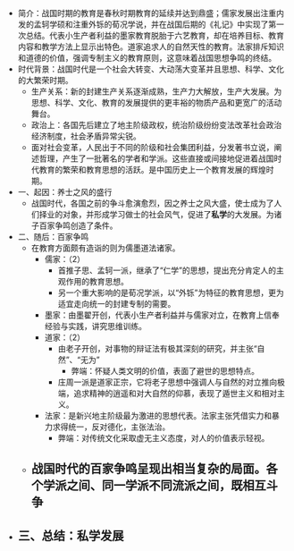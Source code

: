 - 简介：战国时期的教育是春秋时期教育的延续并达到鼎盛；儒家发展出注重内发的孟轲学硕和注重外铄的荀况学说，并在战国后期的《礼记》中实现了第一次总结。代表小生产者利益的墨家教育脱胎于六艺教育，却在培养目标、教育内容和教学方法上显示出特色。道家追求人的自然天性的教育。法家排斥知识和道德的价值，强调专制主义的教育原则，这意味着战国思想争鸣的终结。
- 时代背景：战国时代是一个社会大转变、大动荡大变革并且思想、科学、文化的大繁荣时期。
	- 生产关系：新的封建生产关系逐渐成熟，生产力大解放，生产大发展。为思想、科学、文化、教育的发展提供的更丰裕的物质产品和更宽广的活动舞台。
	- 政治上：各国先后建立了地主阶级政权，统治阶级纷纷变法改革社会政治经济制度，社会矛盾异常尖锐。
	- 面对社会变革，人民出于不同的阶级和社会集团利益，分发著书立说，阐述哲理，产生了一批著名的学者和学派。这些直接或间接地促进着战国时代教育的繁荣和教育思想的活跃。是中国历史上一个教育发展的辉煌时期。
- 一、起因：养士之风的盛行
	- 战国时代，各国之前的争斗愈演愈烈，因之养士之风大盛，使士成为了人们择业的对象，并形成学习做士的社会风气，促进了**私学**的大发展。为诸子百家争鸣创造了条件。
- 二、随后：百家争鸣
	- 在教育方面颇有造诣的则为儒墨道法诸家。
		- 儒家：（2）
			- 首推子思、孟轲一派，继承了“仁学”的思想，提出充分肯定人的主观作用的教育思想。
			- 另一个重大影响的是荀况学派，以“外铄”为特征的教育思想，更为适宜走向统一的封建专制的需要。
		- 墨家：由墨翟开创，代表小生产者利益并与儒家对立，在教育上信奉经验与实践，讲究思维训练。
		- 道家：（2）
			- 由老子开创，对事物的辩证法有极其深刻的研究，并主张“自然”、“无为”
				- 弊端：怀疑人类文明的价值，表面了避世的思想特点。
			- 庄周一派是道家正宗，它将老子思想中强调人与自然的对立推向极端，追求精神的逍遥和对大自然的仰慕，表现了遁世主义和相对主义。
		- 法家：是新兴地主阶级最为激进的思想代表。法家主张凭借实力和暴力求得统一，反对德化，主张法治。
			- 弊端：对传统文化采取虚无主义态度，对人的价值表示轻视。
	- 战国时代的百家争鸣呈现出相当复杂的局面。各个学派之间、同一学派不同流派之间，既相互斗争
		-
- 三、总结：私学发展
	-